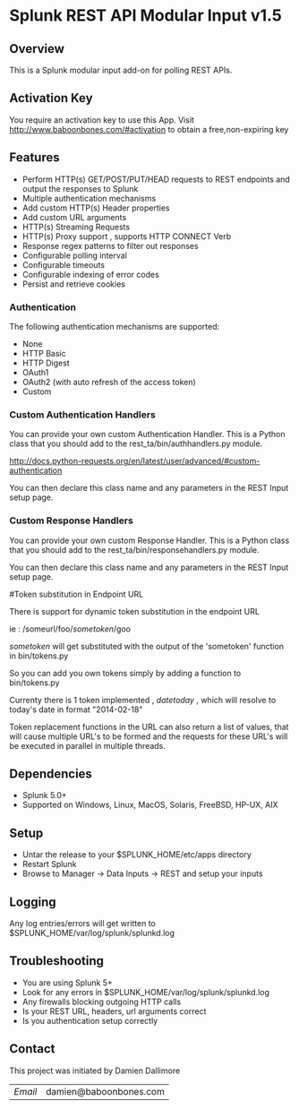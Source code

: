 # Splunk REST API Modular Input v1.5

## Overview

This is a Splunk modular input add-on for polling REST APIs.

## Activation Key

You require an activation key to use this App. Visit http://www.baboonbones.com/#activation to obtain a free,non-expiring key


## Features

* Perform HTTP(s) GET/POST/PUT/HEAD requests to REST endpoints and output the responses to Splunk
* Multiple authentication mechanisms
* Add custom HTTP(s) Header properties
* Add custom URL arguments
* HTTP(s) Streaming Requests
* HTTP(s) Proxy support , supports HTTP CONNECT Verb
* Response regex patterns to filter out responses
* Configurable polling interval
* Configurable timeouts
* Configurable indexing of error codes
* Persist and retrieve cookies

### Authentication

The following authentication mechanisms are supported:

* None
* HTTP Basic
* HTTP Digest
* OAuth1
* OAuth2 (with auto refresh of the access token)
* Custom


### Custom Authentication Handlers

You can provide your own custom Authentication Handler. This is a Python class that you should add to the 
rest_ta/bin/authhandlers.py module.

http://docs.python-requests.org/en/latest/user/advanced/#custom-authentication

You can then declare this class name and any parameters in the REST Input setup page.

### Custom Response Handlers

You can provide your own custom Response Handler. This is a Python class that you should add to the 
rest_ta/bin/responsehandlers.py module.

You can then declare this class name and any parameters in the REST Input setup page.

#Token substitution in Endpoint URL

There is support for dynamic token substitution in the endpoint URL

ie : /someurl/foo/$sometoken$/goo 

$sometoken$ will get substituted with the output of the 'sometoken' function in bin/tokens.py

So you can add you own tokens simply by adding a function to bin/tokens.py

Currenty there is 1 token implemented , $datetoday$ , which will resolve to today's date in format "2014-02-18"

Token replacement functions in the URL can also return a list of values, that will cause 
multiple URL's to be formed and the requests for these URL's will be executed in parallel in multiple threads. 

## Dependencies

* Splunk 5.0+
* Supported on Windows, Linux, MacOS, Solaris, FreeBSD, HP-UX, AIX

## Setup

* Untar the release to your $SPLUNK_HOME/etc/apps directory
* Restart Splunk
* Browse to Manager -> Data Inputs -> REST and setup your inputs


## Logging

Any log entries/errors will get written to $SPLUNK_HOME/var/log/splunk/splunkd.log


## Troubleshooting

* You are using Splunk 5+
* Look for any errors in $SPLUNK_HOME/var/log/splunk/splunkd.log
* Any firewalls blocking outgoing HTTP calls
* Is your REST URL, headers, url arguments correct
* Is you authentication setup correctly

## Contact

This project was initiated by Damien Dallimore
<table>

<tr>
<td><em>Email</em></td>
<td>damien@baboonbones.com</td>
</tr>

</table>